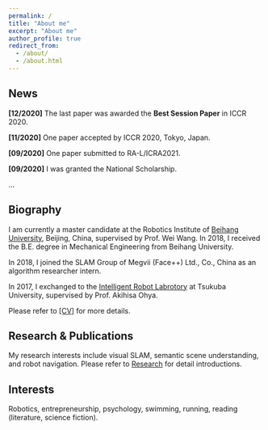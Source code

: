```yaml
---
permalink: /
title: "About me"
excerpt: "About me"
author_profile: true
redirect_from: 
  - /about/
  - /about.html
---
```


## News

**[12/2020]** The last paper was awarded the **Best Session Paper** in ICCR 2020.

**[11/2020]** One paper accepted by ICCR 2020, Tokyo, Japan.

**[09/2020]** One paper submitted to RA-L/ICRA2021.

**[09/2020]** I was granted the National Scholarship.

...
## Biography
I am currently a master candidate at the Robotics Institute of [Beihang University](https://ev.buaa.edu.cn/), Beijing, China, supervised by Prof. Wei Wang. In 2018, I received the B.E. degree in Mechanical Engineering from Beihang University. 

In 2018, I joined the SLAM Group of Megvii (Face++) Ltd., Co., China as an algorithm researcher intern.

In 2017, I exchanged to the [Intelligent Robot Labrotory](https://www.roboken.iit.tsukuba.ac.jp/en/) at Tsukuba University, supervised by Prof. Akihisa Ohya.

Please refer to [[CV]](/files/ZiweiLiao_CV.pdf) for more details.

## Research & Publications
My research interests include visual SLAM, semantic scene understanding, and robot navigation.
Please refer to [Research](https://liao-zw.github.io/research/) for detail introductions.

## Interests
Robotics, entrepreneurship, psychology, swimming, running, reading (literature, science fiction).